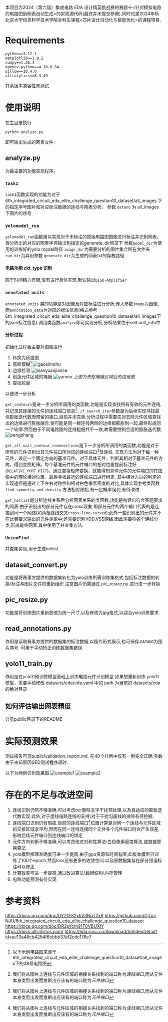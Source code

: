 本项目为2024（第六届）集成电路 EDA 设计精英挑战赛的赛题十<针对模拟电路的电路图到网表自动生成>的实现源代码(最终并未提交参赛),同时也是2024年秋北京大学信息科学技术学院本科生课程<芯片设计自动化与智能优化>的课程项目.
# Requirements
```
python==3.12.1
matplotlib==3.9.2
numpy==1.26.4
opencv-python==4.10.0.84
pillow==10.4.0
ultralytics==8.3.49
```
其余版本兼容性未测试
# 使用说明 
在主目录执行
```
python analyze.py
```
即可输出生成的网表文件

## analyze.py
为最主要的功能实现程序。

### `task1`
`task1`函数实现的功能为对于 6th_integrated_circuit_eda_elite_challenge_question10_dataset/all_images 下的指定序号图片和对应标注数据的连线与网表分析。
参数 `datano` 为 all_images 下图片的序号

### `yolomodel_run`
`yolomodel_run`函数用以实现对于未标注的原始电路图图像进行标注并识别网表，将分析出的对应的网表字典输出到指定的generate_dir目录下
参数`model_dir`为使用的训练好的yolo model路径
`image_dir`为需要分析的图片集合所在文件夹
`run_dir`为弃用参数
`generate_dir`为生成的网表txt的存放路径

#### 电路功能 ckt_type 识别
囿于时间精力有限,没有进行具体实现,默认输出`DISO-Amplifier`

### `annotated_units`
`annotated_units` 类的功能是对图像及对应标注进行分析,传入参数`image`为图像,而`annotation_data`为对应的标注信息(格式参考6th_integrated_circuit_eda_elite_challenge_question10_dataset/all_images下的json标注信息).调用类函数`analyze`即可实现分析,分析结果位于self.unit_info中

#### 分析过程
初始化过程会主要对图像进行
1. 转换为灰度图
2. 高斯模糊[^1]
![gaosimohu](README_image/gaosimohu.png)
3. 边缘检测
![bianyuanjiance](README_image/bianyuanjiance.png)
4. 创造元件区域的掩膜
![yanmo](README_image/yanmo.png)
*上图为去除掩膜区域后的边缘图*
5. 查找轮廓

以便进一步分析

`get_contours`是进一步分析所调用的类函数,功能是实现查找所有有效的元件连线,并记录其连接的元件的连线端口信息[^连线端口与元件端口].
`if_search_iter`参数是为后续实现寻找最佳膨胀迭代数而预留的接口,目前并未完善.分析过程中需要先对去除元件区域查找出的边缘进行膨胀融合,使可能是同一根连线两侧的边缘都膨胀到一起,最终形成同一个轮廓.然而由于不同电路图的连线粗细并不一致,故需要控制合适的膨胀迭代数.
![pengzhang](README_image/pengzhang.png)

`get_all_unit_contour_connnections`是下一步分析所调用的类函数,功能是对于所有的元件识别出其元件端口所对应的连线端口[^连线端口与元件端口]及连线.
实现方法为对于每一种元件，设定一个固定方向的基准元件。对于具体元件，判断其相对于基准元件的方向，得到变换矩阵。每个基准元件的元件端口的相对位置提前标注好(`RELATIVE_PORT_DICT`)，通过变换矩阵变换，就能得知具体元件的元件端口的在图像中的理论相对位置。最后寻找最近的连线端口进行绑定.
其中相对方向的判定的实现途径是通过上下左右对称性和相对白色像素密度的对比,具体实现参考类函数`find_symmetry_and_density`.方法相对原始,有一定概率误判,有待改进.

`get_netlist`是分析连线关系后分析网表关系的类函数,功能是构建出符合赛题要求的网表.由于识别出的部分元件存在cross现象,即部分元件的两个端口代表的是连接到同一个网络(如两根连线交叉`cross-line-curved`);此外一些识别出的元件并不在比赛要求输出的元件类型中;还需要识别VDD,VSS网络.因此需要将各个连线分类,形成最终网表.其中使用了并查集方法.

### `UnionFind`
并查集实现,用于生成netlist

## dataset_convert.py
功能是将赛事方提供的数据集转化为yolo训练所需训练集格式,包括标注数据的转换/标注与图片文件的重新组织.注意图片仍需通过 pic_resize.py 进行进一步转换.

## pic_resize.py
功能是将训练图片重新放缩为统一尺寸,以及修改为jpg格式,以迎合yolo训练要求.

## read_annotations.py
作用是读取赛事方提供的数据集的标注数据,以图片形式展示,也可保存.`DATANO`为图片序号.
可用于手动矫正训练数据集错误.

## yolo11_train.py
作用是在yolo11预训练模型基础上训练电路元件识别模型
如果想重新训练 yolo11 模型，需要手动修改 datasets/eda/eda.yaml 中的 path 为当前的 datasets/eda 的绝对目录


## 如何评估输出网表精度
详见public目录下的README

# 实际预测效果
测试报告可见public\validation_report.md. 在40个样例中仅有一例完全正确,多数由于未知原因GED测试程序超时.

以下为两例识别效果图
![example1](README_image\example1.png)
![example2](README_image\example2.png)

# 存在的不足与改进空间
1. 连线识别仍然不够准确.可以考虑ocr删除文字干扰预处理,以及自适应的膨胀迭代数实现.此外,对于虚线电路连线的支持\对于干扰勾画线的排除有待挖掘.
2. 连线端口识别仍有瑕疵.目前的连线端口[^连线端口与元件端口]位置计算是对同一个连线与元件区域的交接区域求平均,然而在同一连线连接同个元件多个元件端口时会产生误差,影响后续元件端口到连线端口的绑定
3. 元件方向判断不够准确,可以考虑改进对称性算法\白色像素密度算法,或直接更换算法
4. yolo模型推理准确度可进一步提高.由于gpu资源和时间有限,此版本模型只训练了100个epoch.然而loss还有更多的收敛空间.以及原数据集存在部分错误标注可以修正.
5. 计算效率可进一步提高,通过改进算法\数据结构\内存管理
6. 电路功能预测有待实现

# 参考资料
https://docs.qq.com/doc/DY21FS2xkV3NqT2xR
https://github.com/CjLiu-NJU/6th_integrated_circuit_eda_elite_challenge_question10_dataset
https://docs.qq.com/doc/DR2pYcm91T0VBUXlY
https://docs.ultralytics.com/
https://eda.icisc.cn/download/toVideoDetail?id=ac13a48cb4254f6ebbb37af2ede176c7

[^1]:以下示例电路图来源于6th_integrated_circuit_eda_elite_challenge_question10_dataset/all_images下的38号电路图

[^连线端口与元件端口]:我们将从图片上连线与元件区域的相接关系找到的端口称为*连线端口*,而从元件本身类型出发而推断出应该有的端口称为*元件端口*